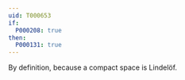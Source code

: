 ```yaml
---
uid: T000653
if:
  P000208: true
then:
  P000131: true
---
```


By definition, because a compact space is Lindelöf.

